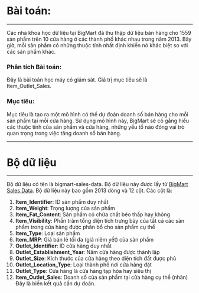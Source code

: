 # Bài toán:
***
Các nhà khoa học dữ liệu tại BigMart đã thu thập dữ liệu bán hàng cho 1559 sản phẩm trên 10 cửa hàng ở các thành phố khác nhau trong năm 2013. Bây giờ, mỗi sản phẩm có những thuộc tính nhất định khiến nó khác biệt so với các sản phẩm khác. 

### Phân tích Bài toán: 
Đây là bài toán học máy có giám sát. Giá trị mục tiêu sẽ là Item_Outlet_Sales. 

### Mục tiêu: 
Mục tiêu là tạo ra một mô hình có thể dự đoán doanh số bán hàng cho mỗi sản phẩm tại mỗi cửa hàng. Sử dụng mô hình này, BigMart sẽ cố gắng hiểu các thuộc tính của sản phẩm và cửa hàng, những yếu tố nào đóng vai trò quan trọng trong việc tăng doanh số bán hàng.
***

# Bộ dữ liệu
***
Bộ dữ liệu có tên là bigmart-sales-data. Bộ dữ liệu này được lấy từ [BigMart Sales Data](https://www.kaggle.com/datasets/brijbhushannanda1979/bigmart-sales-data). Bộ dữ liệu này bao gồm 2013 dòng và 12 cột. Các cột là:
1. **Item_Identifier**: ID sản phẩm duy nhất
2. **Item_Weight**: Trọng lượng của sản phẩm
3. **Item_Fat_Content**: Sản phẩm có chứa chất béo thấp hay không
4. **Item_Visibility**: Phần trăm tổng diện tích trưng bày của tất cả các sản phẩm trong cửa hàng được phân bổ cho sản phẩm cụ thể
5. **Item_Type**: Loại sản phẩm
6. **Item_MRP**: Giá bán lẻ tối đa (giá niêm yết) của sản phẩm
7. **Outlet_Identifier**: ID cửa hàng duy nhất
8. **Outlet_Establishment_Year**: Năm cửa hàng được thành lập
9. **Outlet_Size**: Kích thước của cửa hàng theo diện tích đất được phủ
10. **Outlet_Location_Type**: Loại thành phố nơi cửa hàng đặt
11. **Outlet_Type**: Cửa hàng là cửa hàng tạp hóa hay siêu thị
12. **Item_Outlet_Sales**: Doanh số của sản phẩm tại cửa hàng cụ thể (nhãn)
    Đây là biến kết quả cần dự đoán.